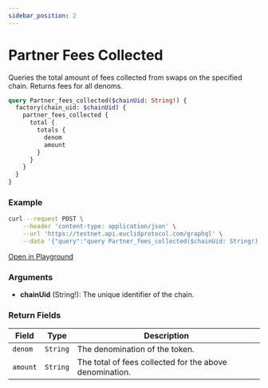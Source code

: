 ```yaml
---
sidebar_position: 2
---
```


# Partner Fees Collected

Queries the total amount of fees collected from swaps on the specified chain. Returns fees for all denoms.

```graphql
query Partner_fees_collected($chainUid: String!) {
  factory(chain_uid: $chainUid) {
    partner_fees_collected {
      total {
        totals {
          denom
          amount
        }
      }
    }
  }
}
```
### Example

```bash
curl --request POST \
    --header 'content-type: application/json' \
    --url 'https://testnet.api.euclidprotocol.com/graphql' \
    --data '{"query":"query Partner_fees_collected($chainUid: String!) {\n  factory(chain_uid: $chainUid) {\n    partner_fees_collected {\n      total {\n        totals {\n          denom\n          amount\n        }\n      }\n    }\n  }\n}","variables":{"chainUid":"archway"}}'
```

[Open in Playground](https://testnet.api.euclidprotocol.com/?explorerURLState=N4IgJg9gxgrgtgUwHYBcQC4QEcYIE4CeABAAoCGeKS%2BA%2BgGYIIDONUEANuwlCgmABQASKAAsyASyQBVcWHREAyijySA5gEIAlEWAAdJESJ0yPCIX6iJSGjFnzhYyTLDa9Bw0QAOFKrQbNWDi4ePh19Dw8UCBQydjD3CMMomPYmeMTEsGQIOHCMjzI4CBhUPIyAXzKPSoSiGsMa8pAAGhAANwpxMgAjLiYMEDdDXRBLJ1kR%2BRGKUQB3MgIR5v0m8qA)

### Arguments

- **chainUid** (String!): The unique identifier of the chain.


### Return Fields

| **Field**            | **Type**   | **Description**                               |
|------------------|--------|-------------------------------------------|
| `denom`            | `String` | The denomination of the token.                   |
| `amount`           | `String` | The total of fees collected for the above denomination.                  |